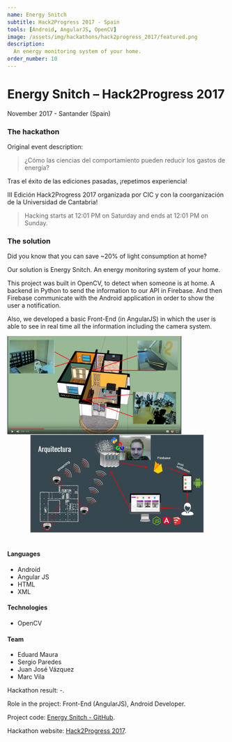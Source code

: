 ```yaml
---
name: Energy Snitch
subtitle: Hack2Progress 2017 - Spain
tools: [Android, AngularJS, OpenCV]
image: /assets/img/hackathons/hack2progress_2017/featured.png
description:
  An energy monitoring system of your home.
order_number: 10
---
```


# Energy Snitch – Hack2Progress 2017

November 2017 - Santander (Spain)

### The hackathon

Original event description:

> ¿Cómo las ciencias del comportamiento pueden reducir los gastos de energía?

Tras el éxito de las ediciones pasadas, ¡repetimos experiencia!

III Edición Hack2Progress 2017 organizada por CIC y con la coorganización de la Universidad de Cantabria!

> Hacking starts at 12:01 PM on Saturday and ends at 12:01 PM on Sunday.

### The solution

Did you know that you can save ~20% of light consumption at home?

Our solution is Energy Snitch. An energy monitoring system of your home.

This project was built in OpenCV, to detect when someone is at home. A backend in Python to send the information to our API in Firebase. And then Firebase communicate with the Android application in order to show the user a notification.

Also, we developed a basic Front-End (in AngularJS) in which the user is able to see in real time all the information including the camera system.

<div style="text-align: center;">
<img style="margin: 0 !important; float: left" src="/assets/img/hackathons/hack2progress_2017/screen1.png" width="400"/>
<img style="margin: 0 !important; display: inline" src="/assets/img/hackathons/hack2progress_2017/screen2.png" width="400"/>
</div>
<br>

#### Languages

- Android
- Angular JS
- HTML
- XML

#### Technologies

- OpenCV

#### Team

- Eduard Maura
- Sergio Paredes
- Juan José Vázquez
- Marc Vila

Hackathon result: -.

Role in the project: Front-End (AngularJS), Android Developer.

Project code: [Energy Snitch - GitHub](https://github.com/mapu77/hack2progress).

Hackathon website: [Hack2Progress 2017](http://www.hack2progress.com).
